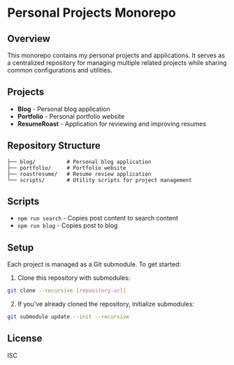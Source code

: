 # Personal Projects Monorepo

## Overview
This monorepo contains my personal projects and applications. It serves as a centralized repository for managing multiple related projects while sharing common configurations and utilities.

## Projects
- **Blog** - Personal blog application
- **Portfolio** - Personal portfolio website
- **ResumeRoast** - Application for reviewing and improving resumes

## Repository Structure
```
├── blog/          # Personal blog application
├── portfolio/     # Portfolio website
├── roastresume/   # Resume review application
└── scripts/       # Utility scripts for project management
```

## Scripts
- `npm run search` - Copies post content to search content
- `npm run blog` - Copies post to blog

## Setup
Each project is managed as a Git submodule. To get started:

1. Clone this repository with submodules:
```bash
git clone --recursive [repository-url]
```

2. If you've already cloned the repository, initialize submodules:
```bash
git submodule update --init --recursive
```

## License
ISC